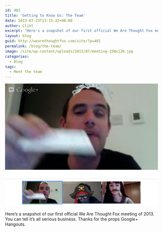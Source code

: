 ```yaml
---
id: 402
title: 'Getting to Know Us: The Team'
date: 2013-07-23T13:15:22+00:00
author: Clint
excerpt: "Here's a snapshot of our first official We Are Thought Fox meeting of 2013. You can tell it’s all serious business. Thanks for the props Google+ Hangouts."
layout: blog
guid: http://wearethoughtfox.com/site/?p=402
permalink: /blog/the-team/
image: /site/wp-content/uploads/2013/07/meeting-150x120.jpg
categories:
  - Blog
tags:
  - Meet the team
---
```


![We Are Thought Fox team call](/images/blog-meeting.jpg)

Here&#8217;s a snapshot of our first official We Are Thought Fox meeting of 2013. You can tell it’s all serious business. Thanks for the props Google+ Hangouts.
